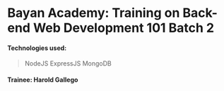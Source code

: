 # Bayan Academy: Training on Back-end Web Development 101 Batch 2

#### Technologies used: 
> NodeJS
> ExpressJS
> MongoDB

#### Trainee: Harold Gallego